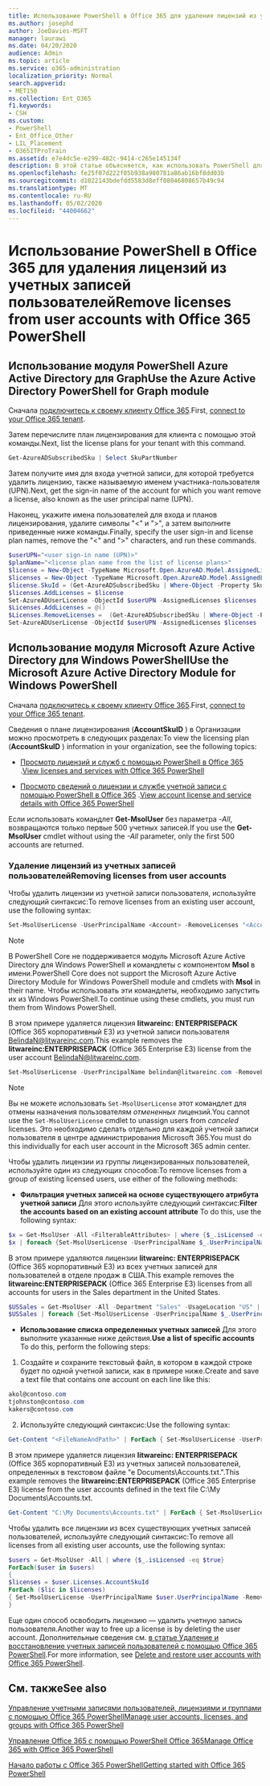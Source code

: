 ```yaml
---
title: Использование PowerShell в Office 365 для удаления лицензий из учетных записей пользователей
ms.author: josephd
author: JoeDavies-MSFT
manager: laurawi
ms.date: 04/20/2020
audience: Admin
ms.topic: article
ms.service: o365-administration
localization_priority: Normal
search.appverid:
- MET150
ms.collection: Ent_O365
f1.keywords:
- CSH
ms.custom:
- PowerShell
- Ent_Office_Other
- LIL_Placement
- O365ITProTrain
ms.assetid: e7e4dc5e-e299-482c-9414-c265e145134f
description: В этой статье объясняется, как использовать PowerShell для Office 365 для удаления лицензий Office 365, которые ранее были назначены пользователям.
ms.openlocfilehash: fe25f07d222f05b938a980781a86ab16bf8dd03b
ms.sourcegitcommit: d1022143bdefdd5583d8eff08046808657b49c94
ms.translationtype: MT
ms.contentlocale: ru-RU
ms.lasthandoff: 05/02/2020
ms.locfileid: "44004662"
---
```

# <a name="remove-licenses-from-user-accounts-with-office-365-powershell"></a><span data-ttu-id="e08b6-103">Использование PowerShell в Office 365 для удаления лицензий из учетных записей пользователей</span><span class="sxs-lookup"><span data-stu-id="e08b6-103">Remove licenses from user accounts with Office 365 PowerShell</span></span>

## <a name="use-the-azure-active-directory-powershell-for-graph-module"></a><span data-ttu-id="e08b6-104">Использование модуля PowerShell Azure Active Directory для Graph</span><span class="sxs-lookup"><span data-stu-id="e08b6-104">Use the Azure Active Directory PowerShell for Graph module</span></span>

<span data-ttu-id="e08b6-105">Сначала [подключитесь к своему клиенту Office 365](connect-to-office-365-powershell.md#connect-with-the-azure-active-directory-powershell-for-graph-module).</span><span class="sxs-lookup"><span data-stu-id="e08b6-105">First, [connect to your Office 365 tenant](connect-to-office-365-powershell.md#connect-with-the-azure-active-directory-powershell-for-graph-module).</span></span>

<span data-ttu-id="e08b6-106">Затем перечислите план лицензирования для клиента с помощью этой команды.</span><span class="sxs-lookup"><span data-stu-id="e08b6-106">Next, list the license plans for your tenant with this command.</span></span>

```powershell
Get-AzureADSubscribedSku | Select SkuPartNumber
```

<span data-ttu-id="e08b6-107">Затем получите имя для входа учетной записи, для которой требуется удалить лицензию, также называемую именем участника-пользователя (UPN).</span><span class="sxs-lookup"><span data-stu-id="e08b6-107">Next, get the sign-in name of the account for which you want remove a license, also known as the user principal name (UPN).</span></span>

<span data-ttu-id="e08b6-108">Наконец, укажите имена пользователей для входа и планов лицензирования, удалите символы "<" и ">", а затем выполните приведенные ниже команды.</span><span class="sxs-lookup"><span data-stu-id="e08b6-108">Finally, specify the user sign-in and license plan names, remove the "<" and ">" characters, and run these commands.</span></span>

```powershell
$userUPN="<user sign-in name (UPN)>"
$planName="<license plan name from the list of license plans>"
$license = New-Object -TypeName Microsoft.Open.AzureAD.Model.AssignedLicense
$licenses = New-Object -TypeName Microsoft.Open.AzureAD.Model.AssignedLicenses
$license.SkuId = (Get-AzureADSubscribedSku | Where-Object -Property SkuPartNumber -Value $planName -EQ).SkuID
$licenses.AddLicenses = $license
Set-AzureADUserLicense -ObjectId $userUPN -AssignedLicenses $licenses
$Licenses.AddLicenses = @()
$Licenses.RemoveLicenses =  (Get-AzureADSubscribedSku | Where-Object -Property SkuPartNumber -Value $planName -EQ).SkuID
Set-AzureADUserLicense -ObjectId $userUPN -AssignedLicenses $licenses
```

## <a name="use-the-microsoft-azure-active-directory-module-for-windows-powershell"></a><span data-ttu-id="e08b6-109">Использование модуля Microsoft Azure Active Directory для Windows PowerShell</span><span class="sxs-lookup"><span data-stu-id="e08b6-109">Use the Microsoft Azure Active Directory Module for Windows PowerShell</span></span>

<span data-ttu-id="e08b6-110">Сначала [подключитесь к своему клиенту Office 365](connect-to-office-365-powershell.md#connect-with-the-microsoft-azure-active-directory-module-for-windows-powershell).</span><span class="sxs-lookup"><span data-stu-id="e08b6-110">First, [connect to your Office 365 tenant](connect-to-office-365-powershell.md#connect-with-the-microsoft-azure-active-directory-module-for-windows-powershell).</span></span>
   
<span data-ttu-id="e08b6-111">Сведения о плане лицензирования (**AccountSkuID** ) в Организации можно просмотреть в следующих разделах:</span><span class="sxs-lookup"><span data-stu-id="e08b6-111">To view the licensing plan (**AccountSkuID** ) information in your organization, see the following topics:</span></span>
    
  - <span data-ttu-id="e08b6-112">[Просмотр лицензий и служб с помощью PowerShell в Office 365](view-licenses-and-services-with-office-365-powershell.md) .</span><span class="sxs-lookup"><span data-stu-id="e08b6-112">[View licenses and services with Office 365 PowerShell](view-licenses-and-services-with-office-365-powershell.md)</span></span>
    
  - <span data-ttu-id="e08b6-113">[Просмотр сведений о лицензии и службе учетной записи с помощью PowerShell в Office 365](view-account-license-and-service-details-with-office-365-powershell.md) .</span><span class="sxs-lookup"><span data-stu-id="e08b6-113">[View account license and service details with Office 365 PowerShell](view-account-license-and-service-details-with-office-365-powershell.md)</span></span>
    
<span data-ttu-id="e08b6-114">Если использовать командлет **Get-MsolUser** без параметра _-All_, возвращаются только первые 500 учетных записей.</span><span class="sxs-lookup"><span data-stu-id="e08b6-114">If you use the **Get-MsolUser** cmdlet without using the _-All_ parameter, only the first 500 accounts are returned.</span></span>
    
### <a name="removing-licenses-from-user-accounts"></a><span data-ttu-id="e08b6-115">Удаление лицензий из учетных записей пользователей</span><span class="sxs-lookup"><span data-stu-id="e08b6-115">Removing licenses from user accounts</span></span>

<span data-ttu-id="e08b6-116">Чтобы удалить лицензии из учетной записи пользователя, используйте следующий синтаксис:</span><span class="sxs-lookup"><span data-stu-id="e08b6-116">To remove licenses from an existing user account, use the following syntax:</span></span>
  
```powershell
Set-MsolUserLicense -UserPrincipalName <Account> -RemoveLicenses "<AccountSkuId1>", "<AccountSkuId2>"...
```

>[!Note]
><span data-ttu-id="e08b6-117">В PowerShell Core не поддерживается модуль Microsoft Azure Active Directory для Windows PowerShell и командлеты с компонентом **Msol** в имени.</span><span class="sxs-lookup"><span data-stu-id="e08b6-117">PowerShell Core does not support the Microsoft Azure Active Directory Module for Windows PowerShell module and cmdlets with **Msol** in their name.</span></span> <span data-ttu-id="e08b6-118">Чтобы использовать эти командлеты, необходимо запустить их из Windows PowerShell.</span><span class="sxs-lookup"><span data-stu-id="e08b6-118">To continue using these cmdlets, you must run them from Windows PowerShell.</span></span>
>

<span data-ttu-id="e08b6-119">В этом примере удаляется лицензия **litwareinc: ENTERPRISEPACK** (Office 365 корпоративный E3) из учетной записи пользователя BelindaN@litwareinc.com.</span><span class="sxs-lookup"><span data-stu-id="e08b6-119">This example removes the **litwareinc:ENTERPRISEPACK** (Office 365 Enterprise E3) license from the user account BelindaN@litwareinc.com.</span></span>
  
```powershell
Set-MsolUserLicense -UserPrincipalName belindan@litwareinc.com -RemoveLicenses "litwareinc:ENTERPRISEPACK"
```

>[!Note]
><span data-ttu-id="e08b6-120">Вы не можете использовать `Set-MsolUserLicense` этот командлет для отмены назначения пользователям *отмененных* лицензий.</span><span class="sxs-lookup"><span data-stu-id="e08b6-120">You cannot use the `Set-MsolUserLicense` cmdlet to unassign users from *canceled* licenses.</span></span> <span data-ttu-id="e08b6-121">Это необходимо сделать отдельно для каждой учетной записи пользователя в центре администрирования Microsoft 365.</span><span class="sxs-lookup"><span data-stu-id="e08b6-121">You must do this individually for each user account in the Microsoft 365 admin center.</span></span>
>

<span data-ttu-id="e08b6-122">Чтобы удалить лицензии из группы лицензированных пользователей, используйте один из следующих способов:</span><span class="sxs-lookup"><span data-stu-id="e08b6-122">To remove licenses from a group of existing licensed users, use either of the following methods:</span></span>
  
- <span data-ttu-id="e08b6-123">**Фильтрация учетных записей на основе существующего атрибута учетной записи** Для этого используйте следующий синтаксис:</span><span class="sxs-lookup"><span data-stu-id="e08b6-123">**Filter the accounts based on an existing account attribute** To do this, use the following syntax:</span></span>
    
```powershell
$x = Get-MsolUser -All <FilterableAttributes> | where {$_.isLicensed -eq $true}
$x | foreach {Set-MsolUserLicense -UserPrincipalName $_.UserPrincipalName -RemoveLicenses "<AccountSkuId1>", "<AccountSkuId2>"...}
```

<span data-ttu-id="e08b6-124">В этом примере удаляются лицензии **litwareinc: ENTERPRISEPACK** (Office 365 корпоративный E3) из всех учетных записей для пользователей в отделе продаж в США.</span><span class="sxs-lookup"><span data-stu-id="e08b6-124">This example removes the  **litwareinc:ENTERPRISEPACK** (Office 365 Enterprise E3) licenses from all accounts for users in the Sales department in the United States.</span></span>
    
```powershell
$USSales = Get-MsolUser -All -Department "Sales" -UsageLocation "US" | where {$_.isLicensed -eq $true}
$USSales | foreach {Set-MsolUserLicense -UserPrincipalName $_.UserPrincipalName -RemoveLicenses "litwareinc:ENTERPRISEPACK"}
```

- <span data-ttu-id="e08b6-125">**Использование списка определенных учетных записей** Для этого выполните указанные ниже действия.</span><span class="sxs-lookup"><span data-stu-id="e08b6-125">**Use a list of specific accounts** To do this, perform the following steps:</span></span>
    
1. <span data-ttu-id="e08b6-126">Создайте и сохраните текстовый файл, в котором в каждой строке будет по одной учетной записи, как в примере ниже.</span><span class="sxs-lookup"><span data-stu-id="e08b6-126">Create and save a text file that contains one account on each line like this:</span></span>
    
  ```powershell
akol@contoso.com
tjohnston@contoso.com
kakers@contoso.com
  ```

2. <span data-ttu-id="e08b6-127">Используйте следующий синтаксис:</span><span class="sxs-lookup"><span data-stu-id="e08b6-127">Use the following syntax:</span></span>
    
  ```powershell
  Get-Content "<FileNameAndPath>" | ForEach { Set-MsolUserLicense -UserPrincipalName $_ -RemoveLicenses "<AccountSkuId1>", "<AccountSkuId2>"... }
  ```

<span data-ttu-id="e08b6-128">В этом примере удаляется лицензия **litwareinc: ENTERPRISEPACK** (Office 365 корпоративный E3) из учетных записей пользователей, определенных в текстовом файле "е Documents\Accounts.txt.".</span><span class="sxs-lookup"><span data-stu-id="e08b6-128">This example removes the **litwareinc:ENTERPRISEPACK** (Office 365 Enterprise E3) license from the user accounts defined in the text file C:\My Documents\Accounts.txt.</span></span>
    
  ```powershell
  Get-Content "C:\My Documents\Accounts.txt" | ForEach { Set-MsolUserLicense -UserPrincipalName $_ -RemoveLicenses "litwareinc:ENTERPRISEPACK" }
  ```

<span data-ttu-id="e08b6-129">Чтобы удалить все лицензии из всех существующих учетных записей пользователей, используйте следующий синтаксис:</span><span class="sxs-lookup"><span data-stu-id="e08b6-129">To remove all licenses from all existing user accounts, use the following syntax:</span></span>
  
```powershell
$users = Get-MsolUser -All | where {$_.isLicensed -eq $true}
ForEach($user in $users)
{
$licenses = $user.Licenses.AccountSkuId
ForEach ($lic in $licenses)
{ Set-MsolUserLicense -UserPrincipalName $user.UserPrincipalName -RemoveLicenses $lic }
}
```

<span data-ttu-id="e08b6-130">Еще один способ освободить лицензию — удалить учетную запись пользователя.</span><span class="sxs-lookup"><span data-stu-id="e08b6-130">Another way to free up a license is by deleting the user account.</span></span> <span data-ttu-id="e08b6-131">Дополнительные сведения см. [в статье Удаление и восстановление учетных записей пользователей с помощью Office 365 PowerShell](delete-and-restore-user-accounts-with-office-365-powershell.md).</span><span class="sxs-lookup"><span data-stu-id="e08b6-131">For more information, see [Delete and restore user accounts with Office 365 PowerShell](delete-and-restore-user-accounts-with-office-365-powershell.md).</span></span>
  
## <a name="see-also"></a><span data-ttu-id="e08b6-132">См. также</span><span class="sxs-lookup"><span data-stu-id="e08b6-132">See also</span></span>

[<span data-ttu-id="e08b6-133">Управление учетными записями пользователей, лицензиями и группами с помощью Office 365 PowerShell</span><span class="sxs-lookup"><span data-stu-id="e08b6-133">Manage user accounts, licenses, and groups with Office 365 PowerShell</span></span>](manage-user-accounts-and-licenses-with-office-365-powershell.md)
  
[<span data-ttu-id="e08b6-134">Управление Office 365 с помощью PowerShell Office 365</span><span class="sxs-lookup"><span data-stu-id="e08b6-134">Manage Office 365 with Office 365 PowerShell</span></span>](manage-office-365-with-office-365-powershell.md)
  
[<span data-ttu-id="e08b6-135">Начало работы с Office 365 PowerShell</span><span class="sxs-lookup"><span data-stu-id="e08b6-135">Getting started with Office 365 PowerShell</span></span>](getting-started-with-office-365-powershell.md)


